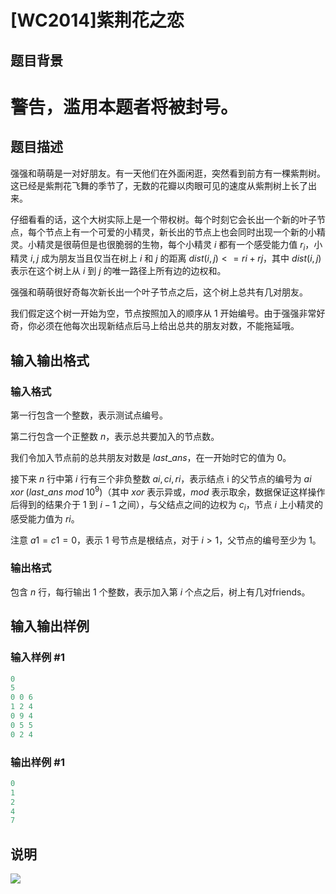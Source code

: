 # [WC2014]紫荆花之恋

## 题目背景

# 警告，滥用本题者将被封号。

## 题目描述

强强和萌萌是一对好朋友。有一天他们在外面闲逛，突然看到前方有一棵紫荆树。这已经是紫荆花飞舞的季节了，无数的花瓣以肉眼可见的速度从紫荆树上长了出来。

仔细看看的话，这个大树实际上是一个带权树。每个时刻它会长出一个新的叶子节点，每个节点上有一个可爱的小精灵，新长出的节点上也会同时出现一个新的小精灵。小精灵是很萌但是也很脆弱的生物，每个小精灵 $i$ 都有一个感受能力值 $r_i$，小精灵 $i,j$ 成为朋友当且仅当在树上 $i$ 和 $j$ 的距离 $dist(i,j)<=ri+rj$，其中 $dist(i,j)$ 表示在这个树上从 $i$ 到 $j$ 的唯一路径上所有边的边权和。

强强和萌萌很好奇每次新长出一个叶子节点之后，这个树上总共有几对朋友。

我们假定这个树一开始为空，节点按照加入的顺序从 1 开始编号。由于强强非常好奇，你必须在他每次出现新结点后马上给出总共的朋友对数，不能拖延哦。

## 输入输出格式

### 输入格式

第一行包含一个整数，表示测试点编号。

第二行包含一个正整数 $n$，表示总共要加入的节点数。

我们令加入节点前的总共朋友对数是 $last\_ans$，在一开始时它的值为 0。

接下来 $n$ 行中第 $i$ 行有三个非负整数 $ai,ci,ri$，表示结点 i 的父节点的编号为 $ai \; xor \; (last\_ans \; mod \; 10^9)$（其中 $xor$ 表示异或，$mod$ 表示取余，数据保证这样操作后得到的结果介于 1 到 $i−1$ 之间），与父结点之间的边权为 $c_i$，节点 $i$ 上小精灵的感受能力值为 $ri$。

注意 $a1=c1=0$，表示 1 号节点是根结点，对于 $i>1$，父节点的编号至少为 1。

### 输出格式

包含 $n$ 行，每行输出 1 个整数，表示加入第 $i$ 个点之后，树上有几对friends。

## 输入输出样例

### 输入样例 #1

```cpp
0
5
0 0 6
1 2 4
0 9 4
0 5 5
0 2 4

```
### 输出样例 #1

```cpp
0
1
2
4
7

```
## 说明

![](https://cdn.luogu.com.cn/upload/pic/7677.png)

